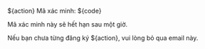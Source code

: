 ${action} Mã xác minh: ${code}

Mã xác minh này sẽ hết hạn sau một giờ.

Nếu bạn chưa từng đăng ký ${action}, vui lòng bỏ qua email này.